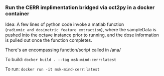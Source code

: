 ### Run the CERR implimentation bridged via oct2py in a docker container

Idea: A few lines of python code invoke a matlab function (`radiomic_and_dosimetric_feature_extraction`), where the sampleData is pushed
into the octave instance prior to running, and the dose information is pulled
out once the function completes.

There's an encompassing function/script called  in /ana/

To build: `docker build . --tag msk-mind-cerr:latest`

To run: `docker run -it msk-mind-cerr:latest`

